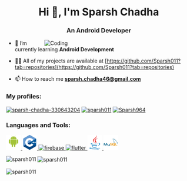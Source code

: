 <h1 align="center">Hi 👋, I'm Sparsh Chadha</h1>
<h3 align="center">An Android Developer</h3>

<img align="right" alt="Coding" width="400" src="https://raw.githubusercontent.com/gist/MedRedha/fd8e2481bde2610c96b9aafde543879c/raw/88624e8d31c4295973dcb7c900dacf0edc0a6d99/coding.gif">


- 🌱 I’m currently learning **Android Development**

- 👨‍💻 All of my projects are available at [https://github.com/Sparsh011?tab=repositories](https://github.com/Sparsh011?tab=repositories)

- 📫 How to reach me **sparsh.chadha46@gmail.com**

<h3 align="left">My profiles:</h3>
<p align="left">
<a href="https://linkedin.com/in/sparsh-chadha-330643204" target="blank"><img align="center" src="https://raw.githubusercontent.com/rahuldkjain/github-profile-readme-generator/master/src/images/icons/Social/linked-in-alt.svg" alt="sparsh-chadha-330643204" height="30" width="40" /></a>
<a href="https://www.leetcode.com/sparsh011" target="blank"><img align="center" src="https://raw.githubusercontent.com/rahuldkjain/github-profile-readme-generator/master/src/images/icons/Social/leet-code.svg" alt="sparsh011" height="30" width="40" /></a>
<a href="https://twitter.com/Sparsh964" target="blank"><img align="center" src="https://raw.githubusercontent.com/rahuldkjain/github-profile-readme-generator/master/src/images/icons/Social/twitter.svg" alt="Sparsh964" height="30" width="40" /></a>
</p>

<h3 align="left">Languages and Tools:</h3>
<p align="left"> <a href="https://developer.android.com" target="_blank" rel="noreferrer"> <img src="https://raw.githubusercontent.com/devicons/devicon/master/icons/android/android-original-wordmark.svg" alt="android" width="40" height="40"/> </a> <a href="https://www.w3schools.com/cpp/" target="_blank" rel="noreferrer"> <img src="https://raw.githubusercontent.com/devicons/devicon/master/icons/cplusplus/cplusplus-original.svg" alt="cplusplus" width="40" height="40"/> </a> <a href="https://firebase.google.com/" target="_blank" rel="noreferrer"> <img src="https://www.vectorlogo.zone/logos/firebase/firebase-icon.svg" alt="firebase" width="40" height="40"/> </a> <a href="https://developer.android.com/kotlin?gclsrc=ds&gclsrc=ds" target="_blank" rel="noreferrer"> <img src="https://cdn.worldvectorlogo.com/logos/kotlin-1.svg" alt="flutter" width="40" height="40"/> </a> <a href="https://www.java.com" target="_blank" rel="noreferrer"> <img src="https://raw.githubusercontent.com/devicons/devicon/master/icons/java/java-original.svg" alt="java" width="40" height="40"/> </a> <a href="https://www.mysql.com/" target="_blank" rel="noreferrer"> <img src="https://raw.githubusercontent.com/devicons/devicon/master/icons/mysql/mysql-original-wordmark.svg" alt="mysql" width="40" height="40"/> </a> </p>

<p><img align="left" src="https://github-readme-stats.vercel.app/api/top-langs?username=sparsh011&show_icons=true&locale=en&layout=compact" alt="sparsh011" /></p>

<p>&nbsp;<img align="center" src="https://github-readme-stats.vercel.app/api?username=sparsh011&show_icons=true&locale=en" alt="sparsh011" /></p>

<p><img align="center" src="https://github-readme-streak-stats.herokuapp.com/?user=sparsh011&" alt="sparsh011" /></p>
